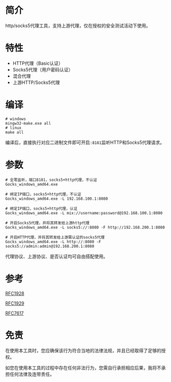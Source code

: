 
# 简介

http/socks5代理工具，支持上游代理，仅在授权的安全测试活动下使用。

# 特性

- HTTP代理（Basic认证）
- Socks5代理（用户密码认证）
- 混合代理
- 上游HTTP/Socks5代理

# 编译

```shell
# windows
mingw32-make.exe all
# linux
make all
```

编译后，直接执行对应二进制文件即可开启`:8181`监听HTTP和Socks5代理请求。

# 参数

```shell
# 全零监听，端口8181，socks5+http代理，不认证
Gocks_windows_amd64.exe

# 绑定IP端口，socks5+http代理，不认证
Gocks_windows_amd64.exe -L 192.168.100.1:8080

# 绑定IP端口，socks5+http代理，认证
Gocks_windows_amd64.exe -L mix://username:password@192.168.100.1:8080

# 开启Socks5代理，并将其转发给上游http代理
Gocks_windows_amd64.exe -L socks5://:8080 -F http://192.168.200.1:8080

# 开启HTTP代理，并将其转发给上游需认证的socks5代理
Gocks_windows_amd64.exe -L http://:8080 -F socks5://admin:admin@192.168.200.1:8080
```

代理协议、上游协议、是否认证均可自由搭配使用。

# 参考

[RFC1928](https://datatracker.ietf.org/doc/html/rfc1928)

[RFC1929](https://datatracker.ietf.org/doc/html/rfc1929)

[RFC7617](https://datatracker.ietf.org/doc/html/rfc7617)

# 免责

在使用本工具时，您应确保该行为符合当地的法律法规，并且已经取得了足够的授权。

如您在使用本工具的过程中存在任何非法行为，您需自行承担相应后果，我将不承担任何法律及连带责任。
